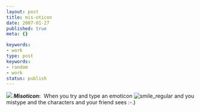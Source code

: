 ```yaml
---
layout: post
title: mis-oticon
date: 2007-01-27
published: true
meta: {}

keywords:
- work
type: post
keywords:
- random
- work
status: publish
---
```



**_![](http://blog.andyeick.com/content/binary/WindowsLiveWriter/misoticon_8D1C/smiley%5B7%5D.jpg) Misoticon_:**  When you try and type an emoticon ![smile_regular](http://media.eick.us/2011/05/smile_regular.gif) and you mistype and the characters and your friend sees :-.)



 





